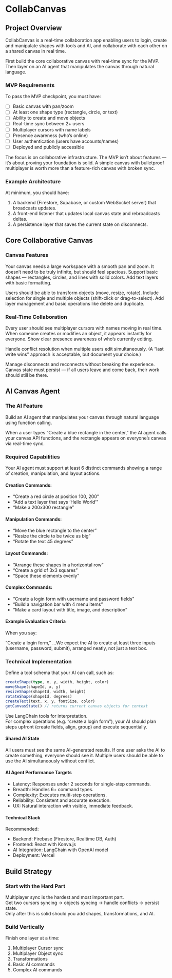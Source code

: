 # CollabCanvas

## Project Overview

CollabCanvas is a real-time collaboration app enabling users to login, create and manipulate shapes with tools and AI, and collaborate with each other on a shared canvas in real time.

First build the core collaborative canvas with real-time sync for the MVP. Then layer on an AI agent that manipulates the canvas through natural language.

### MVP Requirements

To pass the MVP checkpoint, you must have:

- [ ]  Basic canvas with pan/zoom  
- [ ]  At least one shape type (rectangle, circle, or text)  
- [ ]  Ability to create and move objects  
- [ ]  Real-time sync between 2+ users  
- [ ]  Multiplayer cursors with name labels  
- [ ]  Presence awareness (who’s online)  
- [ ]  User authentication (users have accounts/names)  
- [ ]  Deployed and publicly accessible

The focus is on collaborative infrastructure. The MVP isn’t about features — it’s about proving your foundation is solid. A simple canvas with bulletproof multiplayer is worth more than a feature-rich canvas with broken sync.

### Example Architecture

At minimum, you should have:

1. A backend (Firestore, Supabase, or custom WebSocket server) that broadcasts updates.  
2. A front-end listener that updates local canvas state and rebroadcasts deltas.  
3. A persistence layer that saves the current state on disconnects.

## Core Collaborative Canvas

### Canvas Features

Your canvas needs a large workspace with a smooth pan and zoom. It doesn’t need to be truly infinite, but should feel spacious. Support basic shapes — rectangles, circles, and lines with solid colors. Add text layers with basic formatting.

Users should be able to transform objects (move, resize, rotate). Include selection for single and multiple objects (shift-click or drag-to-select). Add layer management and basic operations like delete and duplicate.

### Real-Time Collaboration 

Every user should see multiplayer cursors with names moving in real time. When someone creates or modifies an object, it appears instantly for everyone. Show clear presence awareness of who’s currently editing.

Handle conflict resolution when multiple users edit simultaneously. (A “last write wins” approach is acceptable, but document your choice.)

Manage disconnects and reconnects without breaking the experience. Canvas state must persist — if all users leave and come back, their work should still be there.


## AI Canvas Agent

### The AI Feature

Build an AI agent that manipulates your canvas through natural language using function calling.

When a user types “Create a blue rectangle in the center,” the AI agent calls your canvas API functions, and the rectangle appears on everyone’s canvas via real-time sync.

### Required Capabilities

Your AI agent must support at least 6 distinct commands showing a range of creation, manipulation, and layout actions.

#### Creation Commands:

* “Create a red circle at position 100, 200”  
* “Add a text layer that says ‘Hello World’”  
* “Make a 200x300 rectangle”

#### Manipulation Commands:

* “Move the blue rectangle to the center”  
* “Resize the circle to be twice as big”  
* “Rotate the text 45 degrees”

#### Layout Commands:

* “Arrange these shapes in a horizontal row”  
* “Create a grid of 3x3 squares”  
* “Space these elements evenly”

#### Complex Commands:

* “Create a login form with username and password fields”  
* “Build a navigation bar with 4 menu items”  
* “Make a card layout with title, image, and description”

#### Example Evaluation Criteria

When you say:

“Create a login form,” …We expect the AI to create at least three inputs (username, password, submit), arranged neatly, not just a text box.

### Technical Implementation

Define a tool schema that your AI can call, such as:

```ts
createShape(type, x, y, width, height, color)
moveShape(shapeId, x, y)
resizeShape(shapeId, width, height)
rotateShape(shapeId, degrees)
createText(text, x, y, fontSize, color)
getCanvasState() // returns current canvas objects for context
```

Use LangChain tools for interpretation.  
For complex operations (e.g. “create a login form”), your AI should plan steps upfront (create fields, align, group) and execute sequentially.

#### Shared AI State

All users must see the same AI-generated results. If one user asks the AI to create something, everyone should see it. Multiple users should be able to use the AI simultaneously without conflict.

#### AI Agent Performance Targets

* Latency: Responses under 2 seconds for single-step commands.  
* Breadth: Handles 6+ command types.  
* Complexity: Executes multi-step operations.  
* Reliability: Consistent and accurate execution.  
* UX: Natural interaction with visible, immediate feedback.


#### Technical Stack

Recommended:

* Backend: Firebase (Firestore, Realtime DB, Auth)
* Frontend: React with Konva.js
* AI Integration: LangChain with OpenAI model
* Deployment: Vercel 

## Build Strategy

### Start with the Hard Part

Multiplayer sync is the hardest and most important part.  
Get two cursors syncing → objects syncing → handle conflicts → persist state.  
Only after this is solid should you add shapes, transformations, and AI.

### Build Vertically

Finish one layer at a time:

1. Multiplayer Cursor sync  
2. Multiplayer Object sync  
3. Transformations  
4. Basic AI commands  
5. Complex AI commands

